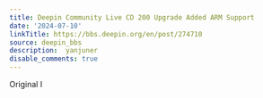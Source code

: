 ```yaml
---
title: Deepin Community Live CD 200 Upgrade Added ARM Support
date: '2024-07-10'
linkTitle: https://bbs.deepin.org/en/post/274710
source: deepin_bbs
description:  yanjuner 
disable_comments: true
---
```

Original l
